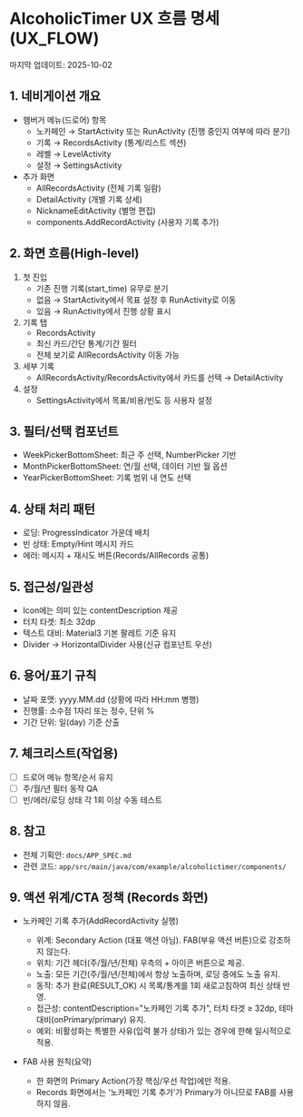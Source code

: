 # AlcoholicTimer UX 흐름 명세 (UX_FLOW)

마지막 업데이트: 2025-10-02

## 1. 네비게이션 개요
- 햄버거 메뉴(드로어) 항목
  - 노카페인 → StartActivity 또는 RunActivity (진행 중인지 여부에 따라 분기)
  - 기록 → RecordsActivity (통계/리스트 섹션)
  - 레벨 → LevelActivity
  - 설정 → SettingsActivity
- 추가 화면
  - AllRecordsActivity (전체 기록 일람)
  - DetailActivity (개별 기록 상세)
  - NicknameEditActivity (별명 편집)
  - components.AddRecordActivity (사용자 기록 추가)

## 2. 화면 흐름(High-level)
1) 첫 진입
   - 기존 진행 기록(start_time) 유무로 분기
   - 없음 → StartActivity에서 목표 설정 후 RunActivity로 이동
   - 있음 → RunActivity에서 진행 상황 표시
2) 기록 탭
   - RecordsActivity
   - 최신 카드/간단 통계/기간 필터
   - 전체 보기로 AllRecordsActivity 이동 가능
3) 세부 기록
   - AllRecordsActivity/RecordsActivity에서 카드를 선택 → DetailActivity
4) 설정
   - SettingsActivity에서 목표/비용/빈도 등 사용자 설정

## 3. 필터/선택 컴포넌트
- WeekPickerBottomSheet: 최근 주 선택, NumberPicker 기반
- MonthPickerBottomSheet: 연/월 선택, 데이터 기반 월 옵션
- YearPickerBottomSheet: 기록 범위 내 연도 선택

## 4. 상태 처리 패턴
- 로딩: ProgressIndicator 가운데 배치
- 빈 상태: Empty/Hint 메시지 카드
- 에러: 메시지 + 재시도 버튼(Records/AllRecords 공통)

## 5. 접근성/일관성
- Icon에는 의미 있는 contentDescription 제공
- 터치 타겟: 최소 32dp
- 텍스트 대비: Material3 기본 팔레트 기준 유지
- Divider → HorizontalDivider 사용(신규 컴포넌트 우선)

## 6. 용어/표기 규칙
- 날짜 포맷: yyyy.MM.dd (상황에 따라 HH:mm 병행)
- 진행률: 소수점 1자리 또는 정수, 단위 %
- 기간 단위: 일(day) 기준 산출

## 7. 체크리스트(작업용)
- [ ] 드로어 메뉴 항목/순서 유지
- [ ] 주/월/년 필터 동작 QA
- [ ] 빈/에러/로딩 상태 각 1회 이상 수동 테스트

## 8. 참고
- 전체 기획안: `docs/APP_SPEC.md`
- 관련 코드: `app/src/main/java/com/example/alcoholictimer/components/`

## 9. 액션 위계/CTA 정책 (Records 화면)
- 노카페인 기록 추가(AddRecordActivity 실행)
  - 위계: Secondary Action (대표 액션 아님). FAB(부유 액션 버튼)으로 강조하지 않는다.
  - 위치: 기간 헤더(주/월/년/전체) 우측의 + 아이콘 버튼으로 제공.
  - 노출: 모든 기간(주/월/년/전체)에서 항상 노출하며, 로딩 중에도 노출 유지.
  - 동작: 추가 완료(RESULT_OK) 시 목록/통계를 1회 새로고침하여 최신 상태 반영.
  - 접근성: contentDescription="노카페인 기록 추가", 터치 타겟 ≥ 32dp, 테마 대비(onPrimary/primary) 유지.
  - 예외: 비활성화는 특별한 사유(입력 불가 상태)가 있는 경우에 한해 일시적으로 적용.

- FAB 사용 원칙(요약)
  - 한 화면의 Primary Action(가장 핵심/우선 작업)에만 적용.
  - Records 화면에서는 ‘노카페인 기록 추가’가 Primary가 아니므로 FAB를 사용하지 않음.

